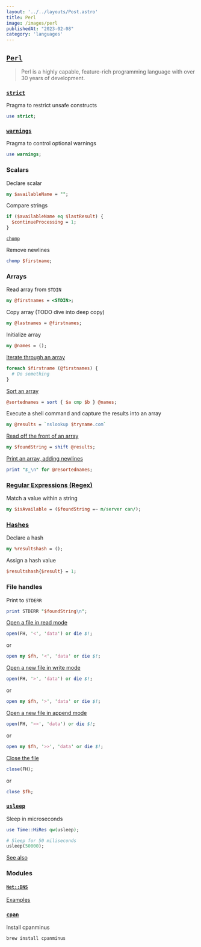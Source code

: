 ```yaml
---
layout: '../../layouts/Post.astro'
title: Perl
image: /images/perl
publishedAt: "2023-02-08"
category: 'languages'
---
```


## [`Perl`](https://www.perl.org)
> Perl is a highly capable, feature-rich programming language with over 30 years of development.

### [`strict`](https://perldoc.perl.org/strict)
Pragma to restrict unsafe constructs

```perl
use strict;
```

### [`warnings`](https://perldoc.perl.org/warnings)
Pragma to control optional warnings

```perl
use warnings;
```

### Scalars

Declare scalar
```perl
my $availableName = "";
```

Compare strings
```perl
if ($availableName eq $lastResult) {
  $continueProcessing = 1;
}
```

[`chomp`](https://perldoc.perl.org/functions/chomp)

Remove newlines

```perl
chomp $firstname;
```


### Arrays

Read array from `STDIN`
```perl
my @firstnames = <STDIN>;
```

Copy array (TODO dive into deep copy)
```perl
my @lastnames = @firstnames;
```

Initialize array
```perl
my @names = ();
```

[Iterate through an array](https://www.perl.com/article/perl-foreach-loops/)
```perl
foreach $firstname (@firstnames) {
  # Do something
}
```

[Sort an array](https://perlmaven.com/sorting-arrays-in-perl)
```perl
@sortednames = sort { $a cmp $b } @names;
```

Execute a shell command and capture the results into an array
```perl
my @results = `nslookup $tryname.com`
```

[Read off the front of an array](https://perlmaven.com/manipulating-perl-arrays)
```perl
my $foundString = shift @results;
```

[Print an array, adding newlines](https://stackoverflow.com/questions/1863943/how-can-i-print-list-elements-separated-by-line-feeds-in-perl)
```perl
print "$_\n" for @resortednames;
```

### [Regular Expressions (Regex)](https://perldoc.perl.org/perlre)

Match a value within a string
```perl
my $isAvailable = ($foundString =~ m/server can/);
```

### [Hashes](https://www.perl.com/article/27/2013/6/16/Perl-hash-basics-create-update-loop-delete-and-sort/)

Declare a hash
```perl
my %resultshash = ();
```

Assign a hash value
```perl
$resultshash{$result} = 1;
```

### File handles

Print to `STDERR`
```perl
print STDERR "$foundString\n";
```

[Open a file in read mode](https://www.perltutorial.org/perl-open-file/)
```perl
open(FH, '<', 'data') or die $!;
```
or
```perl
open my $fh, '<', 'data' or die $!;
```

[Open a new file in write mode](https://www.perltutorial.org/perl-open-file/)
```perl
open(FH, '>', 'data') or die $!;
```
or
```perl
open my $fh, '>', 'data' or die $!;
```

[Open a new file in append mode](https://www.perltutorial.org/perl-open-file/)
```perl
open(FH, '>>', 'data') or die $!;
```
or
```perl
open my $fh, '>>', 'data' or die $!;
```

[Close the file](https://www.perltutorial.org/perl-open-file/)
```perl
close(FH);
```
or
```perl
close $fh;
```

### [`usleep`](https://perldoc.perl.org/Time::HiRes)

Sleep in microseconds

```perl
use Time::HiRes qw(usleep);

# Sleep for 50 miliseconds
usleep(50000);
```

[See also](https://stackoverflow.com/questions/896904/how-do-i-sleep-for-a-millisecond-in-perl)

### Modules

#### [`Net::DNS`](https://metacpan.org/pod/Net::DNS)
[Examples](https://metacpan.org/pod/Net::DNS#EXAMPLES)

### [`cpan`](http://www.cpan.org/modules/INSTALL.html)

Install cpanminus
```bash
brew install cpanminus
```
